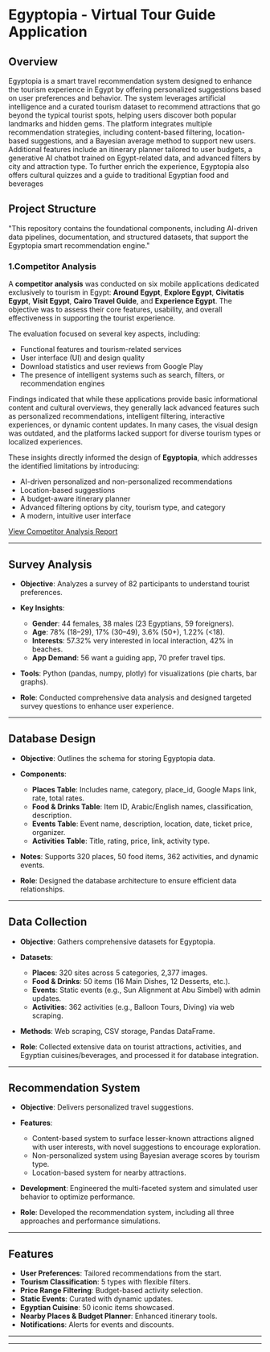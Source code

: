 # **Egyptopia - Virtual Tour Guide Application**

## **Overview**

Egyptopia is a smart travel recommendation system designed to enhance the tourism experience in Egypt by offering personalized suggestions based on user preferences and behavior. The system leverages artificial intelligence and a curated tourism dataset to recommend attractions that go beyond the typical tourist spots, helping users discover both popular landmarks and hidden gems.
The platform integrates multiple recommendation strategies, including content-based filtering, location-based suggestions, and a Bayesian average method to support new users. Additional features include an itinerary planner tailored to user budgets, a generative AI chatbot trained on Egypt-related data, and advanced filters by city and attraction type. To further enrich the experience, Egyptopia also offers cultural quizzes and a guide to traditional Egyptian food and beverages


## **Project Structure**
"This repository contains the foundational components, including AI-driven data pipelines, documentation, and structured datasets, that support the Egyptopia smart recommendation engine."

### 1.**Competitor Analysis**

A **competitor analysis** was conducted on six mobile applications dedicated exclusively to tourism in Egypt: **Around Egypt**, **Explore Egypt**, **Civitatis Egypt**, **Visit Egypt**, **Cairo Travel Guide**, and **Experience Egypt**. The objective was to assess their core features, usability, and overall effectiveness in supporting the tourist experience.

The evaluation focused on several key aspects, including:
- Functional features and tourism-related services  
- User interface (UI) and design quality  
- Download statistics and user reviews from Google Play  
- The presence of intelligent systems such as search, filters, or recommendation engines  

Findings indicated that while these applications provide basic informational content and cultural overviews, they generally lack advanced features such as personalized recommendations, intelligent filtering, interactive experiences, or dynamic content updates. In many cases, the visual design was outdated, and the platforms lacked support for diverse tourism types or localized experiences.

These insights directly informed the design of **Egyptopia**, which addresses the identified limitations by introducing:
- AI-driven personalized and non-personalized recommendations  
- Location-based suggestions  
- A budget-aware itinerary planner  
- Advanced filtering options by city, tourism type, and category  
- A modern, intuitive user interface  

[View Competitor Analysis Report](https://github.com/ehabmohamed223/egyptopia-tourism-graduation-project/blob/main/product-analysis-report-for-egyptopia/competitor_%20analysis_report_for_egyptopia.pdf)

---

## **Survey Analysis**

- **Objective**: Analyzes a survey of 82 participants to understand tourist preferences.

- **Key Insights**:
  - **Gender**: 44 females, 38 males (23 Egyptians, 59 foreigners).
  - **Age**: 78% (18–29), 17% (30–49), 3.6% (50+), 1.22% (<18).
  - **Interests**: 57.32% very interested in local interaction, 42% in beaches.
  - **App Demand**: 56 want a guiding app, 70 prefer travel tips.

- **Tools**: Python (pandas, numpy, plotly) for visualizations (pie charts, bar graphs).

- **Role**: Conducted comprehensive data analysis and designed targeted survey questions to enhance user experience.

---

## **Database Design**

- **Objective**: Outlines the schema for storing Egyptopia data.

- **Components**:
  - **Places Table**: Includes name, category, place_id, Google Maps link, rate, total rates.
  - **Food & Drinks Table**: Item ID, Arabic/English names, classification, description.
  - **Events Table**: Event name, description, location, date, ticket price, organizer.
  - **Activities Table**: Title, rating, price, link, activity type.

- **Notes**: Supports 320 places, 50 food items, 362 activities, and dynamic events.

- **Role**: Designed the database architecture to ensure efficient data relationships.

---

## **Data Collection**

- **Objective**: Gathers comprehensive datasets for Egyptopia.

- **Datasets**:
  - **Places**: 320 sites across 5 categories, 2,377 images.
  - **Food & Drinks**: 50 items (16 Main Dishes, 12 Desserts, etc.).
  - **Events**: Static events (e.g., Sun Alignment at Abu Simbel) with admin updates.
  - **Activities**: 362 activities (e.g., Balloon Tours, Diving) via web scraping.

- **Methods**: Web scraping, CSV storage, Pandas DataFrame.

- **Role**: Collected extensive data on tourist attractions, activities, and Egyptian cuisines/beverages, and processed it for database integration.

---

## **Recommendation System**

- **Objective**: Delivers personalized travel suggestions.

- **Features**:
  - Content-based system to surface lesser-known attractions aligned with user interests, with novel suggestions to encourage exploration.
  - Non-personalized system using Bayesian average scores by tourism type.
  - Location-based system for nearby attractions.

- **Development**: Engineered the multi-faceted system and simulated user behavior to optimize performance.

- **Role**: Developed the recommendation system, including all three approaches and performance simulations.

---

## **Features**

- **User Preferences**: Tailored recommendations from the start.
- **Tourism Classification**: 5 types with flexible filters.
- **Price Range Filtering**: Budget-based activity selection.
- **Static Events**: Curated with dynamic updates.
- **Egyptian Cuisine**: 50 iconic items showcased.
- **Nearby Places & Budget Planner**: Enhanced itinerary tools.
- **Notifications**: Alerts for events and discounts.

---

---

